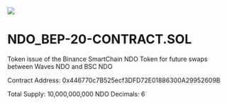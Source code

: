 <img src="https://itsnando.com/img/waterfire.png" />

# NDO_BEP-20-CONTRACT.SOL
Token issue of the Binance SmartChain NDO Token for future swaps between Waves NDO and BSC NDO

Contract Address:
0x446770c7B525ecf3DFD72E01886300A29952609B


Total Supply:
10,000,000,000 NDO 
Decimals: 
6

